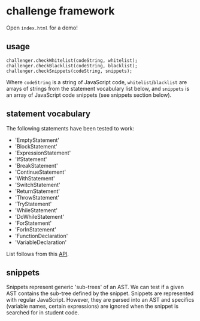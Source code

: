 # challenge framework
Open `index.html` for a demo!

## usage
    challenger.checkWhitelist(codeString, whitelist);
    challenger.checkBlacklist(codeString, blacklist);
    challenger.checkSnippets(codeString, snippets);
Where `codeString` is a string of JavaScript code, `whitelist`/`blacklist` are arrays of strings from the statement vocabulary list below, 
and `snippets` is an array of JavaScript code snippets (see snippets section below).

## statement vocabulary
The following statements have been tested to work:
* 'EmptyStatement' 
* 'BlockStatement' 
* 'ExpressionStatement'
* 'IfStatement'
* 'BreakStatement'
* 'ContinueStatement'
* 'WithStatement'
* 'SwitchStatement'
* 'ReturnStatement'
* 'ThrowStatement'
* 'TryStatement'
* 'WhileStatement'
* 'DoWhileStatement'
* 'ForStatement'
* 'ForInStatement'
* 'FunctionDeclaration'
* 'VariableDeclaration'

List follows from this [API](https://developer.mozilla.org/en-US/docs/Mozilla/Projects/SpiderMonkey/Parser_API).

## snippets
Snippets represent generic 'sub-trees' of an AST. We can test if a given AST contains the sub-tree
defined by the snippet. Snippets are represented with regular JavaScript. However, they are parsed into an 
AST and specifics (variable names, certain expressions) are ignored when the snippet is searched for
in student code.

